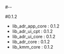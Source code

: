#--

#0.1.2
- lib_adr_app_core : 0.1.2
- lib_adr_ui_cpt : 0.1.2
- lib_adr_ui_core : 0.1.2
- lib_adr_core : 0.1.2
- lib_kmm_core : 0.1.2